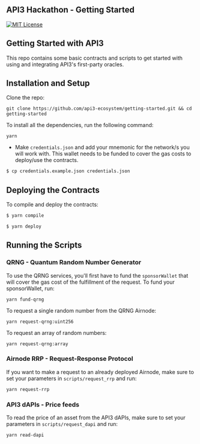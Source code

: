 ## API3 Hackathon - Getting Started

[![MIT License](https://img.shields.io/badge/License-MIT-green.svg)](https://choosealicense.com/licenses/mit/)

## Getting Started with API3

This repo contains some basic contracts and scripts to get started with using and integrating API3's first-party oracles.

## Installation and Setup

Clone the repo:
```shell
git clone https://github.com/api3-ecosystem/getting-started.git && cd getting-started
```

To install all the dependencies, run the following command:
```shell
yarn
```

- Make `credentials.json` and add your mnemonic for the network/s you will work with. This wallet needs to be funded to cover the gas costs to deploy/use the contracts.

```bash
$ cp credentials.example.json credentials.json
```

## Deploying the Contracts

To compile and deploy the contracts:

```bash
$ yarn compile
```

```bash
$ yarn deploy
```

## Running the Scripts

### QRNG - Quantum Random Number Generator

To use the QRNG services, you'll first have to fund the `sponsorWallet` that will cover the gas cost of the fulfillment of the request. To fund your sponsorWallet, run:

```shell
yarn fund-qrng
```

To request a single random number from the QRNG Airnode:
    
```shell
yarn request-qrng:uint256
```

To request an array of random numbers:

```shell
yarn request-qrng:array
```

### Airnode RRP - Request-Response Protocol

If you want to make a request to an already deployed Airnode, make sure to set your parameters in `scripts/request_rrp` and run:

```shell
yarn request-rrp
```

### API3 dAPIs - Price feeds

To read the price of an asset from the API3 dAPIs, make sure to set your parameters in `scripts/request_dapi` and run:

```shell
yarn read-dapi
```